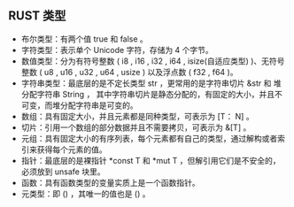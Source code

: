 ## RUST 类型

- 布尔类型：有两个值 true 和 false 。
- 字符类型：表示单个 Unicode 字符，存储为 4 个字节。
- 数值类型：分为有符号整数 ( i8 , i16 , i32 , i64 , isize(自适应类型) )、无符号整数 ( u8 , u16 , u32 , u64 , usize ) 以及浮点数 ( f32 , f64 )。
- 字符串类型：最底层的是不定长类型 str ，更常用的是字符串切片 &str 和 堆分配字符串 String ， 其中字符串切片是静态分配的，有固定的大小，并且不可变，而堆分配字符串是可变的。
- 数组：具有固定大小，并且元素都是同种类型，可表示为 [T： N] 。
- 切片：引用一个数组的部分数据并且不需要拷贝，可表示为 &[T] 。
- 元组：具有固定大小的有序列表，每个元素都有自己的类型，通过解构或者索引来获得每个元素的值。
- 指针：最底层的是裸指针 *const T 和 *mut T ，但解引用它们是不安全的，必须放到 unsafe 块里。
- 函数：具有函数类型的变量实质上是一个函数指针。
- 元类型：即 () ，其唯一的值也是 () 。
